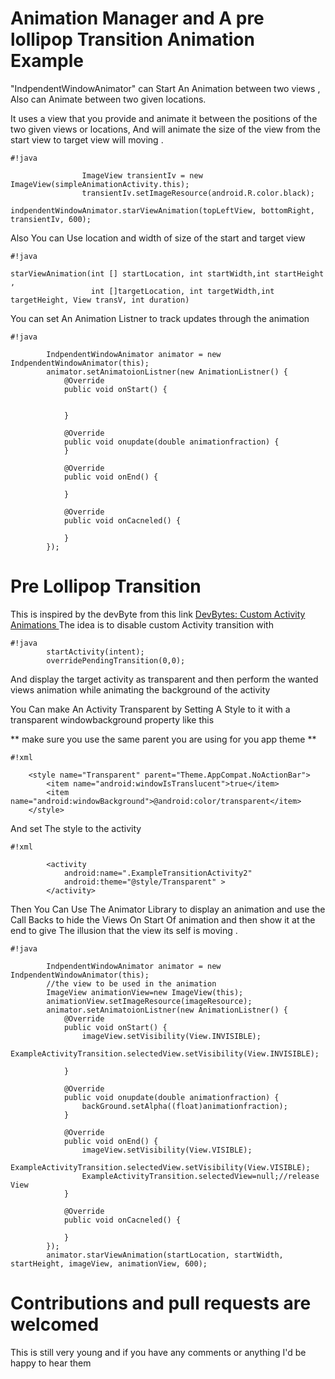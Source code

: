# Animation Manager and A pre lollipop Transition Animation Example 
"IndpendentWindowAnimator" can Start An Animation between two views , Also can Animate between two given locations.

It uses a view that you provide and animate it between the positions of the two given views or locations, And will animate the size of the view from the start view to target view will moving . 




```
#!java

                ImageView transientIv = new ImageView(simpleAnimationActivity.this);
                transientIv.setImageResource(android.R.color.black);
                indpendentWindowAnimator.starViewAnimation(topLeftView, bottomRight, transientIv, 600);
```

Also You can Use location and width of size of the start and target view 

```
#!java

starViewAnimation(int [] startLocation, int startWidth,int startHeight ,
                  int []targetLocation, int targetWidth,int targetHeight, View transV, int duration) 
```
You can set An Animation Listner to track updates through the animation 

```
#!java

        IndpendentWindowAnimator animator = new IndpendentWindowAnimator(this);
        animator.setAnimatoionListner(new AnimationListner() {
            @Override
            public void onStart() {


            }

            @Override
            public void onupdate(double animationfraction) {
            }

            @Override
            public void onEnd() {

            }

            @Override
            public void onCacneled() {

            }
        });

```

# Pre Lollipop Transition  #
This is inspired by the devByte from this link 
[DevBytes: Custom Activity Animations
](https://www.youtube.com/watch?v=CPxkoe2MraA) 
The idea is to disable custom Activity transition 
with 

```
#!java
        startActivity(intent);
        overridePendingTransition(0,0);

```

And display the target activity as transparent and then perform the wanted views animation while animating the background of the activity 

You Can make An Activity Transparent 
by Setting A Style to it with a transparent windowbackground property like this 

** make sure you use the same parent you are using for you app theme ** 

```
#!xml

    <style name="Transparent" parent="Theme.AppCompat.NoActionBar">
        <item name="android:windowIsTranslucent">true</item>
        <item name="android:windowBackground">@android:color/transparent</item>
    </style>
```
  And set The style to the activity 

```
#!xml

        <activity
            android:name=".ExampleTransitionActivity2"
            android:theme="@style/Transparent" >
        </activity>
```
Then You Can Use The Animator Library to display an animation and use the Call Backs to hide the Views On Start Of animation and then show it at the end to give The illusion that the view its self is moving . 

```
#!java

        IndpendentWindowAnimator animator = new IndpendentWindowAnimator(this);
        //the view to be used in the animation 
        ImageView animationView=new ImageView(this);
        animationView.setImageResource(imageResource);
        animator.setAnimatoionListner(new AnimationListner() {
            @Override
            public void onStart() {
                imageView.setVisibility(View.INVISIBLE);
                ExampleActivityTransition.selectedView.setVisibility(View.INVISIBLE);

            }

            @Override
            public void onupdate(double animationfraction) {
                backGround.setAlpha((float)animationfraction);
            }

            @Override
            public void onEnd() {
                imageView.setVisibility(View.VISIBLE);
                ExampleActivityTransition.selectedView.setVisibility(View.VISIBLE);
                ExampleActivityTransition.selectedView=null;//release View
            }

            @Override
            public void onCacneled() {

            }
        });
        animator.starViewAnimation(startLocation, startWidth, startHeight, imageView, animationView, 600);
```
# Contributions and pull requests are welcomed  #
This is still very young and if you have any comments or anything I'd be happy to hear them
